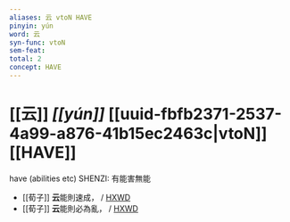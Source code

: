 ```yaml
---
aliases: 云 vtoN HAVE
pinyin: yún
word: 云
syn-func: vtoN
sem-feat: 
total: 2
concept: HAVE 
---
```

# [[云]] *[[yún]]*  [[uuid-fbfb2371-2537-4a99-a876-41b15ec2463c|vtoN]] [[HAVE]]
have (abilities etc) SHENZI: 有能害無能
 - [[荀子]] **云**能則速成，
                     / [HXWD](https://hxwd.org/textview.html?location=KR3a0002_tls_008-16a.11)
 - [[荀子]] **云**能則必為亂，
                     / [HXWD](https://hxwd.org/textview.html?location=KR3a0002_tls_008-16a.5)